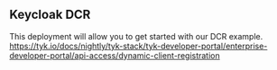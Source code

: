 ## Keycloak DCR
This deployment will allow you to get started with our DCR example.
https://tyk.io/docs/nightly/tyk-stack/tyk-developer-portal/enterprise-developer-portal/api-access/dynamic-client-registration
